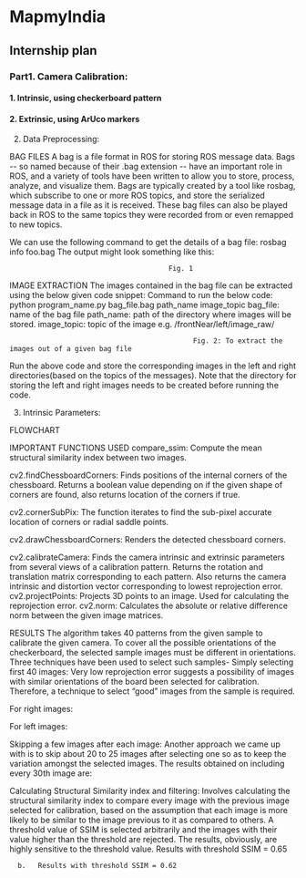 # MapmyIndia
## Internship plan



### Part1. Camera Calibration:
#### 1. Intrinsic, using checkerboard pattern
#### 2. Extrinsic, using ArUco markers

2. Data Preprocessing:

BAG FILES
A bag is a file format in ROS for storing ROS message data. Bags -- so named because of their .bag extension -- have an important role in ROS, and a variety of tools have been written to allow you to store, process, analyze, and visualize them.
Bags are typically created by a tool like rosbag, which subscribe to one or more ROS topics, and store the serialized message data in a file as it is received. These bag files can also be played back in ROS to the same topics they were recorded from or even remapped to new topics.

We can use the following command to get the details of a bag file:
rosbag info foo.bag
The output might look something like this:

                                           Fig. 1

IMAGE EXTRACTION
The images contained in the bag file can be extracted using the below given code snippet:
Command to run the below code:
                 python program_name.py bag_file.bag path_name image_topic
bag_file: name of the bag file
path_name: path of the directory where images will be stored.
image_topic: topic of the image e.g. /frontNear/left/image_raw/


                                                 Fig. 2: To extract the images out of a given bag file


Run the above code and store the corresponding images in the left and right directories(based on the topics of the messages).
Note that the directory for storing the left and right images needs to be created before running the code. 














3. Intrinsic Parameters:

FLOWCHART


IMPORTANT FUNCTIONS USED 
compare_ssim: Compute the mean structural similarity index between two images.

cv2.findChessboardCorners: Finds positions of the internal corners of the chessboard. Returns a boolean value depending on if the given shape of corners are found, also returns location of the corners if true.

cv2.cornerSubPix: The function iterates to find the sub-pixel accurate location of corners or radial saddle points.

cv2.drawChessboardCorners: Renders the detected chessboard corners.

cv2.calibrateCamera: Finds the camera intrinsic and extrinsic parameters from several views of a calibration pattern. Returns the rotation and translation matrix corresponding to each pattern. Also returns the camera intrinsic and distortion vector corresponding to lowest reprojection error.
cv2.projectPoints: Projects 3D points to an image. Used for calculating the reprojection error.
cv2.norm: Calculates the absolute or relative difference norm between the given image matrices. 

RESULTS
The algorithm takes 40 patterns from the given sample to calibrate the given camera. To cover all the possible orientations of the checkerboard, the selected sample images must be different in orientations. Three techniques have been used to select such samples-
Simply selecting first 40 images: Very low reprojection error suggests a possibility of images with similar orientations of the board been selected for calibration.  Therefore, a technique to select “good” images from the sample is required.

For right images:


For left images:



Skipping a few images after each image: Another approach we came up with is to skip about 20 to 25 images after selecting one so as to keep the variation amongst the selected images. The results obtained on including every 30th image are:
 
Calculating Structural Similarity index and filtering: Involves calculating the structural similarity index to compare every image with the previous image selected for calibration, based on the assumption that each image is more likely to be similar to the image previous to it as compared to others. A threshold value of SSIM is selected arbitrarily and the images with their value higher than the threshold are rejected. The results, obviously, are highly sensitive to the threshold value. 
Results with threshold SSIM = 0.65


      b.   Results with threshold SSIM = 0.62



